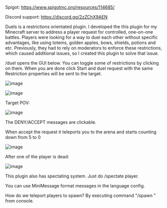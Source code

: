 Spigot: https://www.spigotmc.org/resources/114685/

Discord support: https://discord.gg/2zZChX9AEN

Duels is a restrictions orientated plugin. I developed the this plugin for my Minecraft server to address a player request for controlled, one-on-one battles. Players were looking for a way to duel each other without specific advantages, like using totems, golden apples, bows, shields, potions and etc. Previously, they had to rely on moderators to enforce these restrictions, which caused additional issues, so I created this plugin to solve that issue.


/duel <player> opens the GUI below. You can toggle some of restrictions by clicking on them. When you are done click Start and duel request with the same Restriction properties will be sent to the target.

![image](https://github.com/GreenedDev/Duels/assets/108997309/329dadf5-6a2d-40f5-a950-c2b7e16eeb06)


![image](https://github.com/GreenedDev/Duels/assets/108997309/0801b5a5-6f15-4d53-9f99-605d51321d9d)


Target POV:

![image](https://github.com/GreenedDev/Duels/assets/108997309/e2a9cee7-d671-44a0-aba3-a0db6de8aa7b)

The DENY/ACCEPT messages are clickable.

When accept the request it teleports you to the arena and starts counting down from 5 to 0

![image](https://github.com/GreenedDev/Duels/assets/108997309/4d54f093-3ac2-4e1f-8086-e2ee35d8126d)


After one of the player is dead:

![image](https://github.com/GreenedDev/Duels/assets/108997309/be49914f-7c81-44fd-b639-58d69f91c26f)

This plugin also has spectating system. Just do /spectate player.

You can use MiniMessage format messages in the language config.


How do we teleport players to spawn? By executing command "/spawn <player>" from console.
